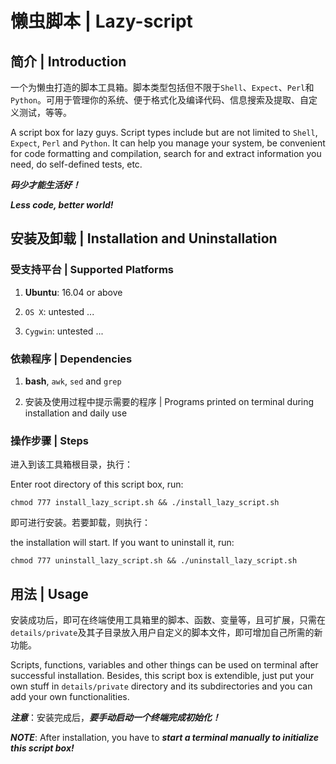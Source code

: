 # 懒虫脚本 | Lazy-script

## 简介 | Introduction

一个为懒虫打造的脚本工具箱。脚本类型包括但不限于`Shell`、`Expect`、`Perl`和`Python`。可用于管理你的系统、便于格式化及编译代码、信息搜索及提取、自定义测试，等等。

A script box for lazy guys. Script types include but are not limited to `Shell`, `Expect`, `Perl` and `Python`. It can help you manage your system, be convenient for code formatting and compilation, search for and extract information you need, do self-defined tests, etc.

***码少才能生活好！***

***Less code, better world!***

## 安装及卸载 | Installation and Uninstallation

### 受支持平台 | Supported Platforms

1. **Ubuntu**: 16.04 or above

2. `OS X`: untested ...

3. `Cygwin`: untested ...

### 依赖程序 | Dependencies

1. **bash**, `awk`, `sed` and `grep`

2. 安装及使用过程中提示需要的程序 | Programs printed on terminal during installation and daily use

### 操作步骤 | Steps

进入到该工具箱根目录，执行：

Enter root directory of this script box, run:

```
chmod 777 install_lazy_script.sh && ./install_lazy_script.sh
```

即可进行安装。若要卸载，则执行：

the installation will start. If you want to uninstall it, run:

```
chmod 777 uninstall_lazy_script.sh && ./uninstall_lazy_script.sh
```

## 用法 | Usage

安装成功后，即可在终端使用工具箱里的脚本、函数、变量等，且可扩展，只需在`details/private`及其子目录放入用户自定义的脚本文件，即可增加自己所需的新功能。

Scripts, functions, variables and other things can be used on terminal after successful installation. Besides, this script box is extendible, just put your own stuff in `details/private` directory and its subdirectories and you can add your own functionalities.

***注意***：安装完成后，***要手动启动一个终端完成初始化！***

***NOTE***: After installation, you have to ***start a terminal manually to initialize this script box!***

